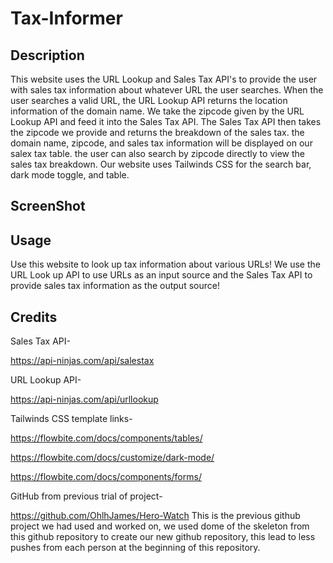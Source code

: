 # Tax-Informer


## Description

This website uses the URL Lookup and Sales Tax API's to provide the user with sales tax information about whatever URL the user searches. When the user searches a valid URL, the URL Lookup API returns the location information of the domain name. We take the zipcode given by the URL Lookup API and feed it into the Sales Tax API. The Sales Tax API then takes the zipcode we provide and returns the breakdown of the sales tax. the domain name, zipcode, and sales tax information will be displayed on our salex tax table. the user can also search by zipcode directly to view the sales tax breakdown. Our website uses Tailwinds CSS for the search bar, dark mode toggle, and table.

## ScreenShot 


## Usage 
Use this website to look up tax information about various URLs! We use the URL Look up API to use URLs as an input source and the Sales Tax API to provide sales tax information as the output source!


## Credits

Sales Tax API-

https://api-ninjas.com/api/salestax

URL Lookup API-

https://api-ninjas.com/api/urllookup

Tailwinds CSS template links-

https://flowbite.com/docs/components/tables/

https://flowbite.com/docs/customize/dark-mode/

https://flowbite.com/docs/components/forms/

GitHub from previous trial of project-

https://github.com/OhlhJames/Hero-Watch
This is the previous github project we had used and worked on, we used dome of the skeleton from this github repository to create our new github repository, this lead to less pushes from each person at the beginning of this repository.

